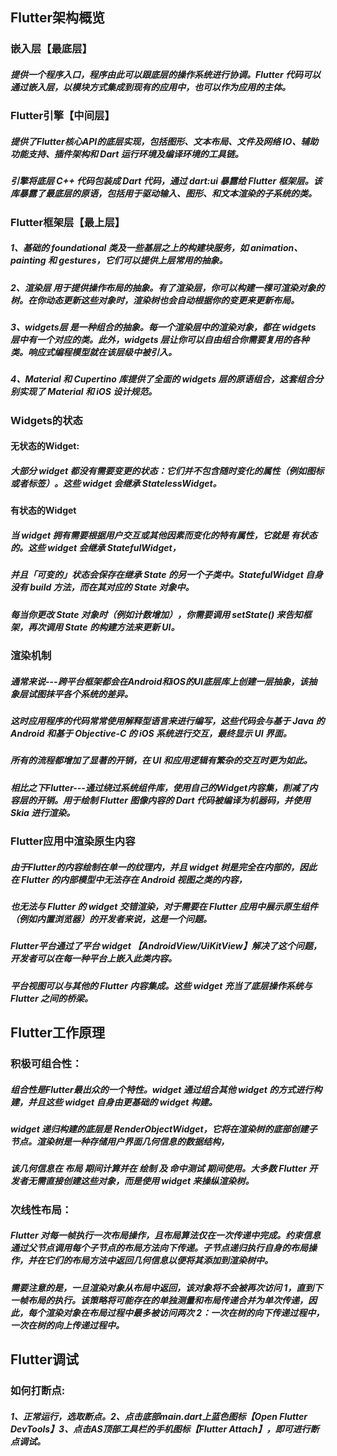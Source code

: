 ## Flutter架构概览

### 嵌入层【最底层】
##### 提供一个程序入口，程序由此可以跟底层的操作系统进行协调。Flutter 代码可以通过嵌入层，以模块方式集成到现有的应用中，也可以作为应用的主体。

### Flutter引擎【中间层】
##### 提供了Flutter核心API的底层实现，包括图形、文本布局、文件及网络 IO、辅助功能支持、插件架构和 Dart 运行环境及编译环境的工具链。
##### 引擎将底层 C++ 代码包装成 Dart 代码，通过 dart:ui 暴露给 Flutter 框架层。该库暴露了最底层的原语，包括用于驱动输入、图形、和文本渲染的子系统的类。

### Flutter框架层【最上层】
##### 1、基础的 foundational 类及一些基层之上的构建块服务，如 animation、 painting 和 gestures，它们可以提供上层常用的抽象。
##### 2、渲染层 用于提供操作布局的抽象。有了渲染层，你可以构建一棵可渲染对象的树。在你动态更新这些对象时，渲染树也会自动根据你的变更来更新布局。
##### 3、widgets层 是一种组合的抽象。每一个渲染层中的渲染对象，都在 widgets 层中有一个对应的类。此外，widgets 层让你可以自由组合你需要复用的各种类。响应式编程模型就在该层级中被引入。
##### 4、Material 和 Cupertino 库提供了全面的 widgets 层的原语组合，这套组合分别实现了 Material 和 iOS 设计规范。




### Widgets的状态
#### 无状态的Widget:
##### 大部分 widget 都没有需要变更的状态：它们并不包含随时变化的属性（例如图标或者标签）。这些 widget 会继承 StatelessWidget。

#### 有状态的Widget
##### 当 widget 拥有需要根据用户交互或其他因素而变化的特有属性，它就是 有状态的。这些 widget 会继承 StatefulWidget，
##### 并且「可变的」状态会保存在继承 State 的另一个子类中。StatefulWidget 自身没有 build 方法，而在其对应的 State 对象中。
##### 每当你更改 State 对象时（例如计数增加），你需要调用 setState() 来告知框架，再次调用 State 的构建方法来更新 UI。




### 渲染机制
##### 通常来说---跨平台框架都会在Android和iOS的UI底层库上创建一层抽象，该抽象层试图抹平各个系统的差异。
##### 这时应用程序的代码常常使用解释型语言来进行编写，这些代码会与基于 Java 的 Android 和基于 Objective-C 的 iOS 系统进行交互，最终显示 UI 界面。
##### 所有的流程都增加了显著的开销，在 UI 和应用逻辑有繁杂的交互时更为如此。

##### 相比之下Flutter---通过绕过系统组件库，使用自己的Widget内容集，削减了内容层的开销。用于绘制 Flutter 图像内容的 Dart 代码被编译为机器码，并使用 Skia 进行渲染。




### Flutter应用中渲染原生内容
##### 由于Flutter的内容绘制在单一的纹理内，并且 widget 树是完全在内部的，因此在 Flutter 的内部模型中无法存在 Android 视图之类的内容，
##### 也无法与 Flutter 的 widget 交错渲染，对于需要在 Flutter 应用中展示原生组件（例如内置浏览器）的开发者来说，这是一个问题。

##### Flutter平台通过了平台 widget 【AndroidView/UiKitView】解决了这个问题，开发者可以在每一种平台上嵌入此类内容。
##### 平台视图可以与其他的 Flutter 内容集成。这些 widget 充当了底层操作系统与 Flutter 之间的桥梁。











## Flutter工作原理

### 积极可组合性：
##### 组合性是Flutter最出众的一个特性。widget 通过组合其他 widget 的方式进行构建，并且这些 widget 自身由更基础的 widget 构建。
##### widget 递归构建的底层是 RenderObjectWidget，它将在渲染树的底部创建子节点。渲染树是一种存储用户界面几何信息的数据结构，
##### 该几何信息在 布局 期间计算并在 绘制 及 命中测试 期间使用。大多数 Flutter 开发者无需直接创建这些对象，而是使用 widget 来操纵渲染树。


### 次线性布局：
##### Flutter 对每一帧执行一次布局操作，且布局算法仅在一次传递中完成。约束信息通过父节点调用每个子节点的布局方法向下传递。子节点递归执行自身的布局操作，并在它们的布局方法中返回几何信息以便将其添加到渲染树中。
##### 需要注意的是，一旦渲染对象从布局中返回，该对象将不会被再次访问 1，直到下一帧布局的执行。该策略将可能存在的单独测量和布局传递合并为单次传递，因此，每个渲染对象在布局过程中最多被访问两次 2：一次在树的向下传递过程中，一次在树的向上传递过程中。


## Flutter调试

### 如何打断点:
##### 1、正常运行，选取断点。2、点击底部main.dart上蓝色图标【Open Flutter DevTools】3、点击AS顶部工具栏的手机图标【Flutter Attach】，即可进行断点调试。
